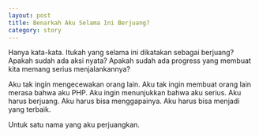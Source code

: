```yaml
---
layout: post
title: Benarkah Aku Selama Ini Berjuang?
category: story
---
```


Hanya kata-kata. Itukah yang selama ini dikatakan sebagai berjuang? Apakah sudah ada aksi nyata? Apakah sudah ada progress yang membuat kita memang serius menjalankannya?

Aku tak ingin mengecewakan orang lain. Aku tak ingin membuat orang lain merasa bahwa aku PHP. Aku ingin menunjukkan bahwa aku serius. Aku harus berjuang. Aku harus bisa menggapainya. Aku harus bisa menjadi yang terbaik.

Untuk satu nama yang aku perjuangkan.
